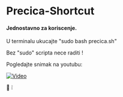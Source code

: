 # Precica-Shortcut

#### Jednostavno za koriscenje. 

U terminalu ukucajte "sudo bash precica.sh"

Bez "sudo" scripta nece raditi !


Pogledajte snimak na youtubu:

[![Video](http://img.youtube.com/vi/sg_T20bCcI4/0.jpg)](http://www.youtube.com/watch?v=sg_T20bCcI4)


:blue_heart: :grey_exclamation:
